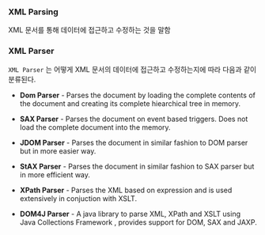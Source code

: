 ### XML Parsing
XML 문서를 통해 데이터에 접근하고 수정하는 것을 말함

### XML Parser
`XML Parser` 는 어떻게 XML 문서의 데이터에 접근하고 수정하는지에 따라 다음과 같이 분류된다.

* **Dom Parser** - Parses the document by loading the complete contents of the document and creating its complete hiearchical tree in memory.

* **SAX Parser** - Parses the document on event based triggers. Does not load the complete document into the memory.

* **JDOM Parser** - Parses the document in similar fashion to DOM parser but in more easier way.

* **StAX Parser** - Parses the document in similar fashion to SAX parser but in more efficient way.

* **XPath Parser** - Parses the XML based on expression and is used extensively in conjuction with XSLT.

* **DOM4J Parser** - A java library to parse XML, XPath and XSLT using Java Collections Framework , provides support for DOM, SAX and JAXP.



